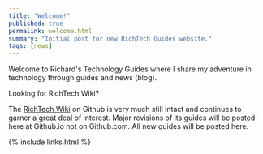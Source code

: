 ```yaml
---
title: "Welcome!"
published: true
permalink: welcome.html
summary: "Initial post for new RichTech Guides website."
tags: [news]
---
```


Welcome to Richard's Technology Guides where I share my adventure in technology through guides and news (blog).

Looking for RichTech Wiki?

The [RichTech Wiki](https://github.com/rharmonson/richtech/wiki) on Github is very much still intact and continues to garner a great deal of interest. Major revisions of its guides will be posted here at Github.io not on Github.com. All new guides will be posted here.

{% include links.html %}
